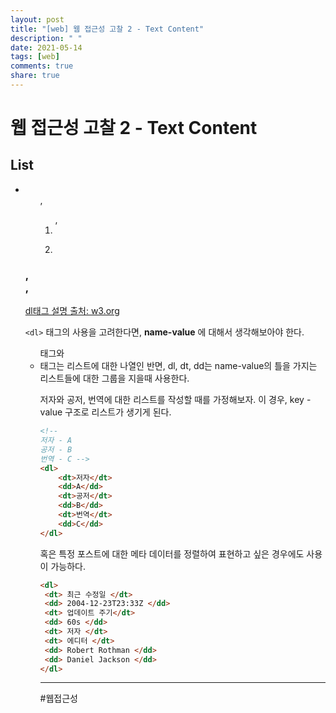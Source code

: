 ```yaml
---
layout: post
title: "[web] 웹 접근성 고찰 2 - Text Content"
description: " "
date: 2021-05-14
tags: [web]
comments: true
share: true
---
```



#  웹 접근성 고찰 2 - Text Content


## List
- <ul>, <ol>, <li>  
- <dl> <dt> <dd>


### <dl>, <dt>, <dd>


[dl태그 설명 출처: w3.org](https://www.w3.org/TR/html50/grouping-content.html#the-dl-element)

`<dl>` 태그의 사용을 고려한다면,  **name-value** 에 대해서 생각해보아야 한다.

<ul>태그와 <li>태그는 리스트에 대한 나열인 반면,  dl, dt, dd는 name-value의 틀을 가지는 리스트들에 대한 그룹을 지을때 사용한다. 

저자와 공저, 번역에 대한 리스트를 작성할 때를 가정해보자.
이 경우, key - value 구조로 리스트가 생기게 된다.


```html
<!-- 
저자 - A
공저 - B
번역 - C -->
<dl>
	<dt>저자</dt>
	<dd>A</dd>
	<dt>공저</dt>
	<dd>B</dd>
	<dt>번역</dt>
	<dd>C</dd>
</dl>
```


혹은 특정 포스트에 대한 메타 데이터를 정렬하여 표현하고 싶은 경우에도 사용이 가능하다.

```html
<dl>
 <dt> 최근 수정일 </dt>
 <dd> 2004-12-23T23:33Z </dd>
 <dt> 업데이트 주기</dt>
 <dd> 60s </dd>
 <dt> 저자 </dt>
 <dt> 에디터 </dt>
 <dd> Robert Rothman </dd>
 <dd> Daniel Jackson </dd>
</dl>

```

****

#웹접근성